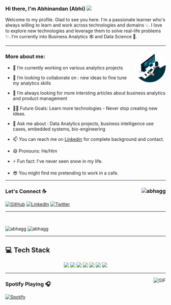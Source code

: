 
### Hi there, I'm Abhinandan (Abhi) <img src="https://media.giphy.com/media/hvRJCLFzcasrR4ia7z/giphy.gif" width="25px">

Welcome to my profile. Glad to see you here.  I'm a passionate learner who's always willing to learn and work across technologies and domains 💡. I love to explore new technologies and leverage them to solve real-life problems ✨. I'm currently into Business Analytics 🕸️ and Data Science 👀.

<hr class="solid">

<img align ="right" width = "500" alt="Data Analytics - Animation | Motion design animation, Motion graphics  design, Analytics design" class="n3VNCb" src="https://github.com/AbhAgg/AbhAgg/blob/main/code.gif" data-noaft="1" jsname="HiaYvf" jsaction="load:XAeZkd;" style="width: 100px; height: 100px; margin: 0px;border-radius:50%;">


### More about me:
- 🔭 I’m currently working on various analytics projects 

- 👯 I’m looking to collaborate on : new ideas to fine tune my analytics skills

- 🤔 I’m always looking for more intersting articles about business analytics and product management

- 💪🏼 Future Goals: Learn more technologies - Never stop creating new ideas.

- 💬 Ask me about : Data Analytics projects, business intelligence use cases, embedded systems, bio-engineering

- 📫 You can reach me on <a href="https://www.linkedin.com/in/abhinandanaggarwal/" rel="nofollow">Linkedin</a>  for complete background and contact.
- 😄 Pronouns: He/Him

- ⚡ Fun fact: I've never seen snow in my life.

- 😎 You might find me pretending to work in a cafe.
<hr class="solid">

### Let's Connect :coffee: <img align="right" src="https://komarev.com/ghpvc/?username=abhagg&label=Profile%20views&color=brightgreen" alt="abhagg" /></p>
<p align="left">
	<a href="https://github.com/sisodiya2421"><img src="https://img.icons8.com/bubbles/50/000000/github.png" alt="GitHub"/></a>
	<a href="https://www.linkedin.com/in/abhinandanaggarwal/"><img src="https://img.icons8.com/bubbles/50/000000/linkedin.png" alt="LinkedIn"/></a>
	<a href="https://twitter.com/nan_dan_abhi"><img src="https://img.icons8.com/bubbles/50/000000/twitter.png" alt="Twitter"/></a>
</p>
<p >   
<hr class="solid">

</br>

<div> 

<p> <img align='top'  width="40%"  src="https://github-readme-stats.vercel.app/api/top-langs?username=abhagg&theme=merko&show_icons=true&locale=en&layout=compact" alt="abhagg" />
<img  src="https://github-readme-stats.vercel.app/api?username=abhagg&show_icons=true&locale=en" alt="abhagg" /></p>
<!-- <p align="centre"><img width="40%" src="https://github-readme-stats.vercel.app/api?username=nakulbhati&show_icons=true&theme=monokai&count_private=true"</p> -->
	</div>

<div>
	<hr class="solid">

<h2><b>💻 Tech Stack</b></h2>
<p align="center">
<img src="https://img.shields.io/badge/python-important.svg?&style=for-the-badge&logo=python&logoColor=white" height="25"/>
<img src="https://img.shields.io/badge/mysql-blueviolet.svg?&style=for-the-badge&logo=mysql&logoColor=white" height="25"/>
<img src="https://img.shields.io/badge/jupyter-F3631D.svg?&style=for-the-badge&logo=jupyter&logoColor=white" height="25"/>
<img src="https://img.shields.io/badge/anaconda-42B029.svg?&style=for-the-badge&logo=anaconda&logoColor=white" height="25"/> 
<img src="https://img.shields.io/badge/git%20&%20github-FF9800.svg?&style=for-the-badge&logo=git&logoColor=white" height="25"/>
<img src="https://img.shields.io/badge/edge-0078D7.svg?&style=for-the-badge&logo=microsoft-edge&logoColor=white" height="25"/> 
<img src="https://img.shields.io/badge/matlab-success.svg?&style=for-the-badge&logo=mathworks&logoColor=white" height="25"/>

</p>
</div>
		     

<hr class="solid">


<img align="right" alt="GIF" height="170px" src="https://media.giphy.com/media/J5B1Y8QZnzXXbLQIBu/giphy.gif" />

### Spotify Playing 🎧

[![Spotify](https://novatorem.vercel.app/api/spotify)](https://open.spotify.com/playlist/02VyOsmCfIYLqKzRAdnMZZ?a=)


